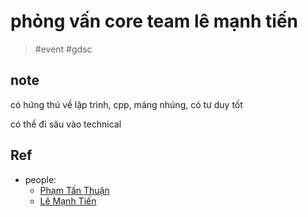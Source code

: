 # phỏng vấn core team lê mạnh tiến

> #event #gdsc

## note

có hứng thú về lập trình, cpp, mảng nhúng, có tư duy tốt

có thể đi sâu vào technical

## Ref

- people:
	- [Phạm Tấn Thuận](../zet_publish/202109112222.md)
	- [Lê Mạnh Tiến](202109121039.md)
